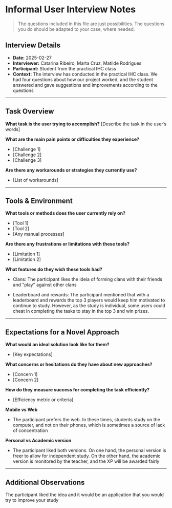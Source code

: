 # Informal User Interview Notes 

> 	The questions included in this file are just possibilities. The questions you do should be adapted to your case, where needed.

## Interview Details 
- **Date:** 2025-02-27
- **Interviewer:** Catarina Ribeiro, Marta Cruz, Matilde Rodrigues 
- **Participant:** Student from the practical IHC class 
- **Context:** The interview has conducted in the practical IHC class. We had four questions about how our project worked, and the student answered and gave suggestions and improvements according to the questions
- --- 
## Task Overview 

 **What task is the user trying to accomplish?** 
[Describe the task in the user’s words] 

**What are the main pain points or difficulties they experience?** 
- [Challenge 1] 
- [Challenge 2] 
- [Challenge 3] 

**Are there any workarounds or strategies they currently use?** 
- [List of workarounds] 

---- 
## Tools & Environment 
**What tools or methods does the user currently rely on?** 
- [Tool 1] 
- [Tool 2] 
- [Any manual processes] 

**Are there any frustrations or limitations with these tools?** 
- [Limitation 1] 
- [Limitation 2] 

**What features do they wish these tools had?** 
- Clans: The participant likes the ideia of forming clans with their friends and "play" against other clans 
  
- Leaderboard and rewards: The participant mentioned that with a leaderboard and rewards the top 3 players would keep him motivated to continue to study. However, as the study is individual, some users could cheat in completing the tasks to stay in the top 3 and win prizes.
--- 
## Expectations for a Novel Approach 

**What would an ideal solution look like for them?** 
- [Key expectations] 

**What concerns or hesitations do they have about new approaches?** 
- [Concern 1] 
- [Concern 2] 

**How do they measure success for completing the task efficiently?** 
- [Efficiency metric or criteria] 

**Mobile vs Web**
- The participant prefers the web. In these times, students study on the computer, and not on their phones, which is sometimes a source of lack of concentration

**Personal vs Academic version**
- The participant liked both versions. On one hand, the personal version is freer to allow for independent study. On the other hand, the academic version is monitored by the teacher, and the XP will be awarded fairly

--- 
## Additional Observations 
The participant liked the idea and it would be an application that you would try to improve your study